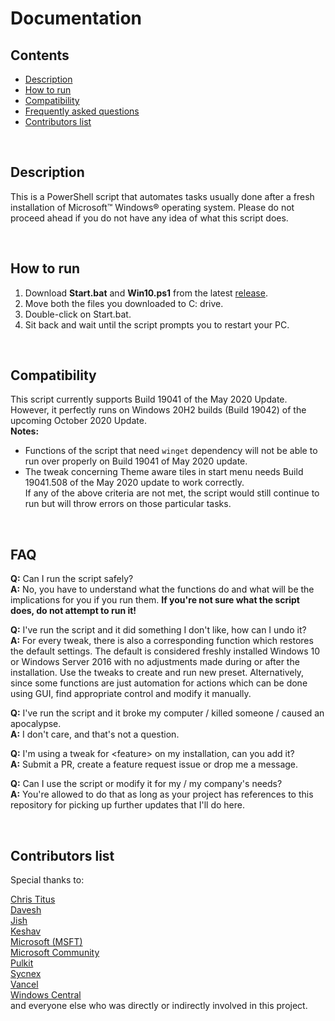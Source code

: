 # Documentation

## Contents
 - [Description](#description)
 - [How to run](#how-to-run)
 - [Compatibility](#compatibility)
 - [Frequently asked questions](#faq)
 - [Contributors list](#contributors-list)
 
&nbsp;

## Description
This is a PowerShell script that automates tasks usually done after a fresh installation of Microsoft™ Windows® operating system. Please do not proceed ahead if you do not have any idea of what this script does.

&nbsp;

## How to run
1. Download **Start.bat** and **Win10.ps1** from the latest [release](https://github.com/PratyakshM/Win10-Script/releases).
2. Move both the files you downloaded to C: drive.
3. Double-click on Start.bat.
4. Sit back and wait until the script prompts you to restart your PC.

&nbsp;

## Compatibility
This script currently supports Build 19041 of the May 2020 Update. However, it perfectly runs on Windows 20H2 builds (Build 19042) of the upcoming October 2020 Update.  
**Notes:**  
- Functions of the script that need ```winget``` dependency will not be able to run over properly on Build 19041 of May 2020 update.  
- The tweak concerning Theme aware tiles in start menu needs Build 19041.508 of the May 2020 update to work correctly.  
If any of the above criteria are not met, the script would still continue to run but will throw errors on those particular tasks.

&nbsp;

## FAQ

**Q:** Can I run the script safely?  
**A:** No, you have to understand what the functions do and what will be the implications for you if you run them. **If you're not sure what the script does, do not attempt to run it!**

**Q:** I've run the script and it did something I don't like, how can I undo it?  
**A:** For every tweak, there is also a corresponding function which restores the default settings. The default is considered freshly installed Windows 10 or Windows Server 2016 with no adjustments made during or after the installation. Use the tweaks to create and run new preset. Alternatively, since some functions are just automation for actions which can be done using GUI, find appropriate control and modify it manually.

**Q:** I've run the script and it broke my computer / killed someone / caused an apocalypse.  
**A:** I don't care, and that's not a question.

**Q:** I'm using a tweak for &lt;feature&gt; on my installation, can you add it?  
**A:** Submit a PR, create a feature request issue or drop me a message. 

**Q:** Can I use the script or modify it for my / my company's needs?  
**A:** You're allowed to do that as long as your project has references to this repository for picking up further updates that I'll do here.

&nbsp;

## Contributors list
Special thanks to:  
   
 [Chris Titus](https://github.com/ChrisTitusTech)   
 [Davesh](https://t.me/Mr_Agarwal)  
 [Jish](https://github.com/uncannyjish)  
 [Keshav](https://t.me/KeshavJ0shi)  
 [Microsoft (MSFT)](https://microsoft.com)  
 [Microsoft Community](https://community.microsoft.com)  
 [Pulkit](https://t.me/Pulkit077)    
 [Sycnex](https://t.me/Sycnex)  
 [Vancel](https://t.me/bancelhub)  
 [Windows Central](https://windowscentral.com)  
and everyone else who was directly or indirectly involved in this project.

&nbsp;
   
